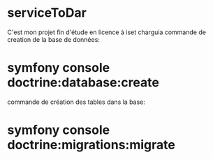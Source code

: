# serviceToDar
C'est mon projet fin d'étude en licence à iset charguia
commande de creation de la base de données:
# symfony console doctrine:database:create
commande de création des tables dans la base:
# symfony console doctrine:migrations:migrate
